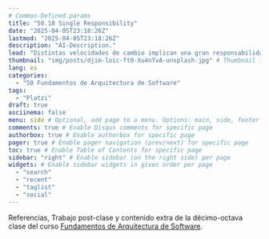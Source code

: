 ```yaml
---
# Common-Defined params
title: "50.18 Single Responsibility"
date: "2025-04-05T23:18:26Z"
lastmod: "2025-04-05T23:18:26Z"
description: "AI-Description."
lead: "Distintas velocidades de cambio implican una gran responsabilidad" # Lead text
thumbnail: "img/posts/djim-loic-ft0-Xu4nTvA-unsplash.jpg" # Thumbnail image
lang: es
categories:
  - "50 Fundamentos de Arquitectura de Software"
tags:
  - "Platzi"
draft: true
asciinema: false
menu: side # Optional, add page to a menu. Options: main, side, footer
comments: true # Enable Disqus comments for specific page
authorbox: true # Enable authorbox for specific page
pager: true # Enable pager navigation (prev/next) for specific page
toc: true # Enable Table of Contents for specific page
sidebar: "right" # Enable sidebar (on the right side) per page
widgets: # Enable sidebar widgets in given order per page
  - "search"
  - "recent"
  - "taglist"
  - "social"
---
```


Referencias, Trabajo post-clase y contenido extra de la décimo-octava clase del curso [Fundamentos de Arquitectura de Software](https://platzi.com/). 

<!--more-->

